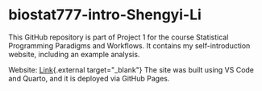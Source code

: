 # biostat777-intro-Shengyi-Li
This GitHub repository is part of Project 1 for the course Statistical Programming Paradigms and Workflows. It contains my self-introduction website, including an example analysis.

Website: [Link](https://ShengyiLi1123.github.io/biostat777-intro-Shengyi-Li/){.external target="_blank"} The site was built using VS Code and Quarto, and it is deployed via GitHub Pages.